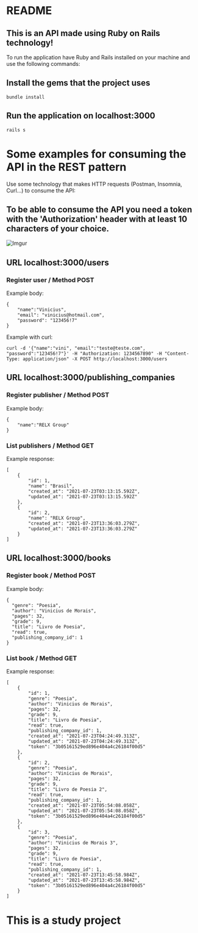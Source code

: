 # README

## This is an API made using Ruby on Rails technology!

To run the application have Ruby and Rails installed on your machine and use the following commands:
## Install the gems that the project uses
```
bundle install
```

## Run the application on localhost:3000
```
rails s
```

# Some examples for consuming the API in the REST pattern
Use some technology that makes HTTP requests (Postman, Insomnia, Curl...) to consume the API:

## To be able to consume the API you need a token with the 'Authorization' header with at least 10 characters of your choice.
![Imgur](https://i.imgur.com/BRfZa4b.png)

## URL localhost:3000/users
### Register user / Method POST

Example body:
```
{
	"name":"Vinicius",
	"email": "vinicius@hotmail.com",
	"password": "123456!7"
}
```

Example with curl:
```
curl -d '{"name":"vini", "email":"teste@teste.com", "password":"123456!7"}' -H "Authorization: 1234567890" -H "Content-Type: application/json" -X POST http://localhost:3000/users
```

## URL localhost:3000/publishing_companies
### Register publisher / Method POST


Example body:
```
{
	"name":"RELX Group"
}
```

### List publishers / Method GET

Example response:
```
[
    {
        "id": 1,
        "name": "Brasil",
        "created_at": "2021-07-23T03:13:15.592Z",
        "updated_at": "2021-07-23T03:13:15.592Z"
    },
    {
        "id": 2,
        "name": "RELX Group",
        "created_at": "2021-07-23T13:36:03.279Z",
        "updated_at": "2021-07-23T13:36:03.279Z"
    }
]
```
## URL localhost:3000/books
### Register book / Method POST

Example body:
```
{
  "genre": "Poesia",
  "author": "Vinicius de Morais",
  "pages": 32,
  "grade": 9,
  "title": "Livro de Poesia",
  "read": true,
  "publishing_company_id": 1
}
```
### List book / Method GET

Example response:
```
[
    {
        "id": 1,
        "genre": "Poesia",
        "author": "Vinicius de Morais",
        "pages": 32,
        "grade": 9,
        "title": "Livro de Poesia",
        "read": true,
        "publishing_company_id": 1,
        "created_at": "2021-07-23T04:24:49.313Z",
        "updated_at": "2021-07-23T04:24:49.313Z",
        "token": "3b05161529ed896e404a4c26184f00d5"
    },
    {
        "id": 2,
        "genre": "Poesia",
        "author": "Vinicius de Morais",
        "pages": 32,
        "grade": 9,
        "title": "Livro de Poesia 2",
        "read": true,
        "publishing_company_id": 1,
        "created_at": "2021-07-23T05:54:08.058Z",
        "updated_at": "2021-07-23T05:54:08.058Z",
        "token": "3b05161529ed896e404a4c26184f00d5"
    },
    {
        "id": 3,
        "genre": "Poesia",
        "author": "Vinicius de Morais 3",
        "pages": 32,
        "grade": 9,
        "title": "Livro de Poesia",
        "read": true,
        "publishing_company_id": 1,
        "created_at": "2021-07-23T13:45:58.984Z",
        "updated_at": "2021-07-23T13:45:58.984Z",
        "token": "3b05161529ed896e404a4c26184f00d5"
    }
]
```

# This is a study project

